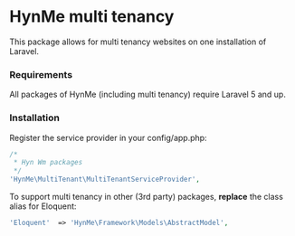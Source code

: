 # HynMe multi tenancy

This package allows for multi tenancy websites on one installation of Laravel.

### Requirements

All packages of HynMe (including multi tenancy) require Laravel 5 and up.

### Installation

Register the service provider in your config/app.php:

```php
/*
 * Hyn Wm packages
 */
'HynMe\MultiTenant\MultiTenantServiceProvider',
```

To support multi tenancy in other (3rd party) packages, __replace__ the class alias for Eloquent:

```php
'Eloquent'  => 'HynMe\Framework\Models\AbstractModel',
```
